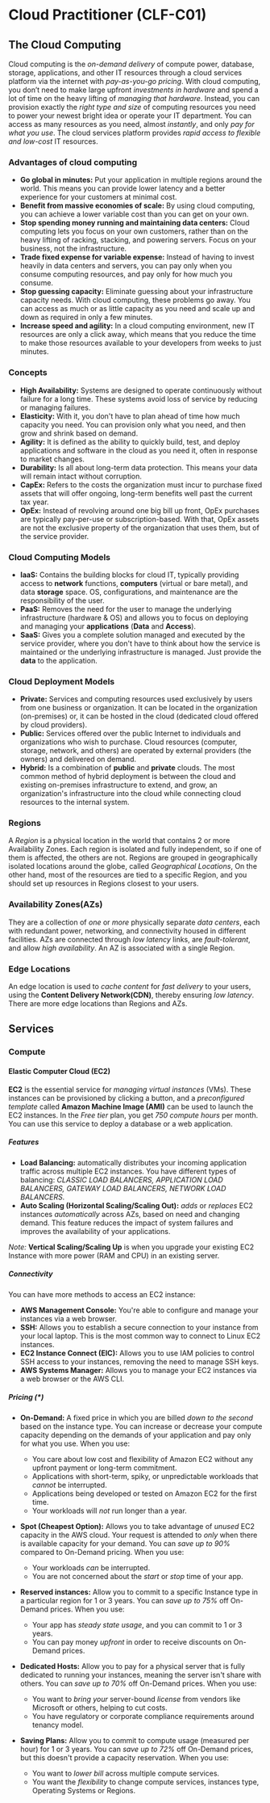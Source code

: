 # Cloud Practitioner (CLF-C01)

## The Cloud Computing

Cloud computing is the *on-demand delivery* of compute power, database, storage, applications, and other IT resources through a cloud services platform via the internet with *pay-as-you-go pricing*. With cloud computing, you don’t need to make large upfront *investments in hardware* and spend a lot of time on the heavy lifting of *managing that hardware*. Instead, you can provision exactly the *right type and size* of computing resources you need to power your newest bright idea or operate your IT department. You can access as many resources as you need, almost *instantly*, and only *pay for what you use*. The cloud services platform provides *rapid access to flexible and low-cost* IT resources.

### Advantages of cloud computing

- **Go global in minutes:** Put your application in multiple regions around the world. This means you can provide lower latency and a better experience for your customers at minimal cost.
- **Benefit from massive economies of scale:** By using cloud computing, you can achieve a lower variable cost than you can get on your own.
- **Stop spending money running and maintaining data centers:** Cloud computing lets you focus on your own customers, rather than on the heavy lifting of racking, stacking, and powering servers. Focus on your business, not the infrastructure.
- **Trade fixed expense for variable expense:** Instead of having to invest heavily in data centers and servers, you can pay only when you consume computing resources, and pay only for how much you consume.
- **Stop guessing capacity:** Eliminate guessing about your infrastructure capacity needs. With cloud computing, these problems go away. You can access as much or as little capacity as you need and scale up and down as required in only a few minutes.
- **Increase speed and agility:** In a cloud computing environment, new IT resources are only a click away, which means that you reduce the time to make those resources available to your developers from weeks to just minutes.

### Concepts

- **High Availability:** Systems are designed to operate continuously without failure for a long time. These systems avoid loss of service by reducing or managing failures.
- **Elasticity:** With it, you don't have to plan ahead of time how much capacity you need. You can provision only what you need, and then grow and shrink based on demand.
- **Agility:** It is defined as the ability to quickly build, test, and deploy applications and software in the cloud as you need it, often in response to market changes.
- **Durability:** Is all about long-term data protection. This means your data will remain intact without corruption.
- **CapEx:** Refers to the costs the organization must incur to purchase fixed assets that will offer ongoing, long-term benefits well past the current tax year.
- **OpEx:** Instead of revolving around one big bill up front, OpEx purchases are typically pay-per-use or subscription-based. With that, OpEx assets are not the exclusive property of the organization that uses them, but of the service provider.

### Cloud Computing Models

- **IaaS:** Contains the building blocks for cloud IT, typically providing access to **network** functions, **computers** (virtual or bare metal), and data **storage** space. OS, configurations, and maintenance are the responsibility of the user.
- **PaaS:** Removes the need for the user to manage the underlying infrastructure (hardware & OS) and allows you to focus on deploying and managing your **applications** (**Data** and **Access**).
- **SaaS:** Gives you a complete solution managed and executed by the service provider, where you don't have to think about how the service is maintained or the underlying infrastructure is managed. Just provide the **data** to the application.

### Cloud Deployment Models

- **Private:** Services and computing resources used exclusively by users from one business or organization. It can be located in the organization (on-premises) or, it can be hosted in the cloud (dedicated cloud offered by cloud providers).
- **Public:** Services offered over the public Internet to individuals and organizations who wish to purchase. Cloud resources (computer, storage, network, and others) are operated by external providers (the owners) and delivered on demand.
- **Hybrid:** Is a combination of **public** and **private** clouds. The most common method of hybrid deployment is between the cloud and existing on-premises infrastructure to extend, and grow, an organization's infrastructure into the cloud while connecting cloud resources to the internal system.

### Regions

A *Region* is a physical location in the world that contains 2 or more Availability Zones. Each region is isolated and fully independent, so if one of them is affected, the others are not. Regions are grouped in geographically isolated locations around the globe, called *Geographical Locations*, On the other hand, most of the resources are tied to a specific Region, and you should set up resources in Regions closest to your users.

### Availability Zones(AZs)

They are a collection of *one* or *more* physically separate *data centers*, each with redundant power, networking, and connectivity housed in different facilities. AZs are connected through *low latency* links, are *fault-tolerant*, and allow *high availability*. An AZ is associated with a single Region.

### Edge Locations

An edge location is used to *cache content* for *fast delivery* to your users, using the **Content Delivery Network(CDN)**, thereby ensuring *low latency*. There are more edge locations than Regions and AZs.


## Services

### Compute

#### Elastic Computer Cloud (EC2)

**EC2** is the essential service for *managing virtual instances* (VMs). These instances can be provisioned by clicking a button, and a *preconfigured template* called **Amazon Machine Image (AMI)** can be used to launch the EC2 instances. In the *Free tier* plan, you get *750 compute hours* per month. You can use this service to deploy a database or a web application.

##### Features

- **Load Balancing:** automatically distributes your incoming application traffic across multiple EC2 instances. You have different types of balancing: *CLASSIC LOAD BALANCERS, APPLICATION LOAD BALANCERS, GATEWAY LOAD BALANCERS, NETWORK LOAD BALANCERS*.
- **Auto Scaling (Horizontal Scaling/Scaling Out):** *adds* or *replaces* EC2 instances *automatically* across AZs, based on need and changing demand. This feature reduces the impact of system failures and improves the availability of your applications.

*Note:* **Vertical Scaling/Scaling Up** is when you upgrade your existing EC2 Instance with more power (RAM and CPU) in an existing server.

##### Connectivity

You can have more methods to access an EC2 instance:

- **AWS Management Console:** You're able to configure and manage your instances via a web browser.
- **SSH:** Allows you to establish a secure connection to your instance from your local laptop. This is the most common way to connect to Linux EC2 instances.
- **EC2 Instance Connect (EIC):** Allows you to use IAM policies to control SSH access to your instances, removing the need to manage SSH keys.
- **AWS Systems Manager:** Allows you to manage your EC2 instances via a web browser or the AWS CLI.

##### Pricing (*)
- **On-Demand:** A fixed price in which you are billed *down to the second* based on the instance type. You can increase or decrease your compute capacity depending on the demands of your application and pay only for what you use.
When you use:
	- You care about low cost and flexibility of Amazon EC2 without any upfront payment or long-term commitment.
	- Applications with short-term, spiky, or unpredictable workloads that *cannot* be interrupted.
	- Applications being developed or tested on Amazon EC2 for the first time.
	- Your workloads will *not* run longer than a year.

- **Spot (Cheapest Option):** Allows you to take advantage of *unused* EC2 capacity in the AWS cloud. Your request is attended to *only* when there is available capacity for your demand. You can *save up to 90%* compared to On-Demand pricing.
When you use:
	- Your workloads *can* be interrupted.
	- You are not concerned about the *start* or *stop* time of your app.

- **Reserved instances:** Allow you to commit to a specific Instance type in a particular region for 1 or 3 years. You can *save up to 75%* off On-Demand prices.
When you use:
	- Your app has *steady state usage*, and you can commit to 1 or 3 years.
	- You can pay money *upfront* in order to receive discounts on On-Demand prices.

- **Dedicated Hosts:** Allow you to pay for a physical server that is fully dedicated to running your instances, meaning the server isn't share with others. You can *save up to 70%* off On-Demand prices.
When you use:
	- You want to *bring your* server-bound *license* from vendors like Microsoft or others, helping to cut costs.
	- You have regulatory or corporate compliance requirements around tenancy model.

- **Saving Plans:** Allow you to commit to compute usage (measured per hour) for 1 or 3 years. You can *save up to 72%* off On-Demand prices, but this doesn't provide a capacity reservation.
When you use:
	- You want to *lower bill* across multiple compute services.
	- You want the *flexibility* to change compute services, instances type, Operating Systems or Regions.
